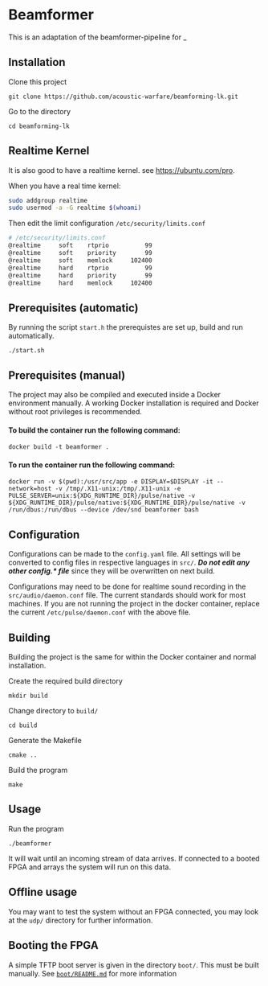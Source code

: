 # Beamformer 

This is an adaptation of the beamformer-pipeline for _

## Installation

Clone this project

    git clone https://github.com/acoustic-warfare/beamforming-lk.git

Go to the directory

    cd beamforming-lk

## Realtime Kernel

It is also good to have a realtime kernel. see https://ubuntu.com/pro.

When you have a real time kernel:
```bash
sudo addgroup realtime
sudo usermod -a -G realtime $(whoami)
```

Then edit the limit configuration `/etc/security/limits.conf`
```bash
# /etc/security/limits.conf
@realtime     soft    rtprio          99
@realtime     soft    priority        99
@realtime     soft    memlock     102400
@realtime     hard    rtprio          99
@realtime     hard    priority        99
@realtime     hard    memlock     102400
```
## Prerequisites (automatic)
By running the script `start.h` the prerequistes are set up, build and run automatically.

    ./start.sh

## Prerequisites (manual)

The project may also be compiled and executed inside a Docker environment manually. A working Docker installation is required and Docker without root privileges is recommended. 

#### To build the container run the following command:

    docker build -t beamformer .

#### To run the container run the following command:

    docker run -v $(pwd):/usr/src/app -e DISPLAY=$DISPLAY -it --network=host -v /tmp/.X11-unix:/tmp/.X11-unix -e PULSE_SERVER=unix:${XDG_RUNTIME_DIR}/pulse/native -v ${XDG_RUNTIME_DIR}/pulse/native:${XDG_RUNTIME_DIR}/pulse/native -v /run/dbus:/run/dbus --device /dev/snd beamformer bash

## Configuration

Configurations can be made to the `config.yaml` file. All settings will be converted to config files in respective languages in `src/`. ***Do not edit any other config.\* file*** since they will be overwritten on next build.

Configurations may need to be done for realtime sound recording in the `src/audio/daemon.conf` file. The current standards should work for most machines. 
If you are not running the project in the docker container, replace the current `/etc/pulse/daemon.conf` with the above file.

## Building

Building the project is the same for within the Docker container and normal installation. 


Create the required build directory

    mkdir build

Change directory to `build/`

    cd build

Generate the Makefile

    cmake ..

Build the program

    make

## Usage

Run the program

    ./beamformer

It will wait until an incoming stream of data arrives. If connected to a booted FPGA and arrays the system will run on this data. 

## Offline usage 
You may want to test the system without an FPGA connected, you may look at the
`udp/` directory for further information. 

## Booting the FPGA
A simple TFTP boot server is given in the directory `boot/`. This must be built manually. See [`boot/README.md`](https://github.com/acoustic-warfare/beamforming-lk/tree/main/boot) for more information





